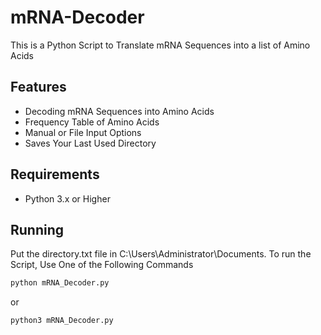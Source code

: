 # mRNA-Decoder
This is a Python Script to Translate mRNA Sequences into a list of Amino Acids

## Features
- Decoding mRNA Sequences into Amino Acids
- Frequency Table of Amino Acids
- Manual or File Input Options
- Saves Your Last Used Directory

## Requirements
- Python 3.x or Higher

## Running
Put the directory.txt file in C:\Users\Administrator\Documents.
To run the Script, Use One of the Following Commands
```bash
python mRNA_Decoder.py
```
or
```bash
python3 mRNA_Decoder.py
```
